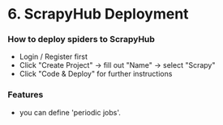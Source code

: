 # 6. ScrapyHub Deployment 

### How to deploy spiders to ScrapyHub 
* Login / Register first 
* Click "Create Project" -> fill out "Name" -> select "Scrapy" 
* Click "Code & Deploy" for further instructions 


### Features 
* you can define 'periodic jobs'. 